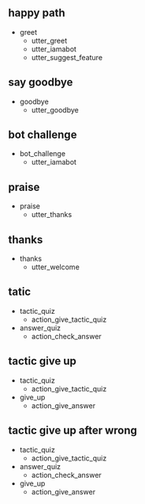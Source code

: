 ## happy path
* greet
  - utter_greet
  - utter_iamabot
  - utter_suggest_feature

## say goodbye
* goodbye
  - utter_goodbye

## bot challenge
* bot_challenge
  - utter_iamabot

## praise
* praise
  - utter_thanks

## thanks
* thanks
  - utter_welcome

## tatic
* tactic_quiz
  - action_give_tactic_quiz
* answer_quiz
  - action_check_answer

## tactic give up
* tactic_quiz
  - action_give_tactic_quiz
* give_up
  - action_give_answer

## tactic give up after wrong
* tactic_quiz
  - action_give_tactic_quiz
* answer_quiz
  - action_check_answer
* give_up
  - action_give_answer